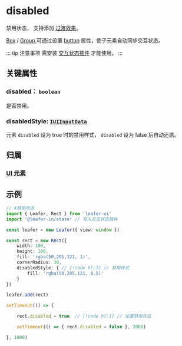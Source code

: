 # disabled

禁用状态， 支持添加 [过渡效果](/reference/UI/transition.md)。

[Box](/reference/display/Box.md) / [Group ](/reference/display/Group.md)可通过设置 [button](/reference/UI/state/state.md#button-boolean) 属性，使子元素自动同步交互状态。

::: tip 注意事项
需安装 [交互状态插件](/plugin/in/state/index.md) 才能使用。
:::

## 关键属性

### disabled： `boolean`

是否禁用。

### disabledStyle: [`IUIInputData`](/api/interfaces/IUIInputData.md)

元素 `disabled` 设为 true 时的禁用样式， `disabled` 设为 false 后自动还原。

## 归属

### [UI 元素](/reference/display/UI.md)

## 示例

```ts
// #禁用状态 
import { Leafer, Rect } from 'leafer-ui'
import '@leafer-in/state' // 导入交互状态插件

const leafer = new Leafer({ view: window })

const rect = new Rect({
    width: 100,
    height: 100,
    fill: 'rgba(50,205,121, 1)',
    cornerRadius: 30,
    disabledStyle: { // [!code hl:3] // 禁用样式
        fill: 'rgba(50,205,121, 0.5)'
    }
})

leafer.add(rect)

setTimeout(() => {

    rect.disabled = true  // [!code hl:1] // 设置禁用状态

    setTimeout(() => { rect.disabled = false }, 2000)

}, 1000)

```

